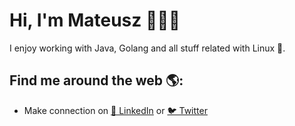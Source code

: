# Hi, I'm Mateusz 👋👨‍💻

I enjoy working with Java, Golang and all stuff related with Linux 🐧.  <br>


## Find me around the web 🌎: 
- Make connection on <a href="https://www.linkedin.com/in/mateusz-g%C4%99borski">💼 LinkedIn</a>  or <a href="https://twitter.com/GeborskiMateusz">🐦 Twitter</a> 

<br>



